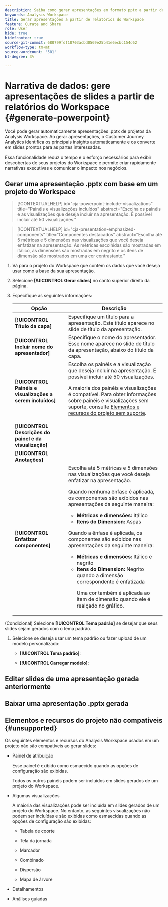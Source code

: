 ```yaml
---
description: Saiba como gerar apresentações em formato pptx a partir de relatórios do Workspace.
keywords: Analysis Workspace
title: Gerar apresentações a partir de relatórios do Workspace
feature: Curate and Share
role: User
hide: true
hidefromtoc: true
source-git-commit: 680799fdf18703acbd0569e25b41e6ecbc154d62
workflow-type: tm+mt
source-wordcount: '501'
ht-degree: 3%

---
```


# Narrativa de dados: gere apresentações de slides a partir de relatórios do Workspace {#generate-powerpoint}

Você pode gerar automaticamente apresentações .pptx de projetos da Analysis Workspace. Ao gerar apresentações, o Customer Journey Analytics identifica os principais insights automaticamente e os converte em slides prontos para as partes interessadas.

Essa funcionalidade reduz o tempo e o esforço necessários para exibir descobertas de seus projetos do Workspace e permite criar rapidamente narrativas executivas e comunicar o impacto nos negócios.

## Gerar uma apresentação .pptx com base em um projeto do Workspace

<!-- markdownlint-disable MD034 -->

>[!CONTEXTUALHELP]
>id="cja-powerpoint-include-visualizations"
>title="Painéis e visualizações incluídos"
>abstract="Escolha os painéis e as visualizações que deseja incluir na apresentação. É possível incluir até 50 visualizações."

<!-- markdownlint-enable MD034 -->

<!-- markdownlint-disable MD034 -->

>[!CONTEXTUALHELP]
>id="cja-presentation-emphasized-components"
>title="Componentes destacados"
>abstract="Escolha até 5 métricas e 5 dimensões nas visualizações que você deseja enfatizar na apresentação. As métricas escolhidas são mostradas em itálico, as dimensões são mostradas em negrito e os itens de dimensão são mostrados em uma cor contrastante."

<!-- markdownlint-enable MD034 -->

1. Vá para o projeto do Workspace que contém os dados que você deseja usar como a base da sua apresentação.

1. Selecione **[!UICONTROL Gerar slides]** no canto superior direito da página.

1. Especifique as seguintes informações:

   | Opção | Descrição |
   |---------|----------|
   | **[!UICONTROL Título da capa]** | Especifique um título para a apresentação. Este título aparece no slide de título da apresentação. |
   | **[!UICONTROL Incluir nome do apresentador]** | Especifique o nome do apresentador. Esse nome aparece no slide de título da apresentação, abaixo do título da capa. |
   | **[!UICONTROL Painéis e visualizações a serem incluídos]** | Escolha os painéis e a visualização que deseja incluir na apresentação. É possível incluir até 50 visualizações.<p>A maioria dos painéis e visualizações é compatível. Para obter informações sobre painéis e visualizações sem suporte, consulte [Elementos e recursos do projeto sem suporte](#unsupported-project-elements-and-features).</p> |
   | **[!UICONTROL Descrições do painel e da visualização]** | |
   | **[!UICONTROL Anotações]** | |
   | **[!UICONTROL Enfatizar componentes]** | Escolha até 5 métricas e 5 dimensões nas visualizações que você deseja enfatizar na apresentação.<p>Quando nenhuma ênfase é aplicada, os componentes são exibidos nas apresentações da seguinte maneira:<ul><li>**Métricas e dimensões:** Itálico</li><li>**Itens do Dimension:** Aspas</li></ul></p><p>Quando a ênfase é aplicada, os componentes são exibidos nas apresentações da seguinte maneira:</p><ul><li>**Métricas e dimensões:** Itálico e negrito</li><li>**Itens do Dimension:** Negrito quando a dimensão correspondente é enfatizada<p>Uma cor também é aplicada ao item de dimensão quando ele é realçado no gráfico.</p></li></ul> |

(Condicional) Selecione **[!UICONTROL Tema padrão]** se desejar que seus slides sejam gerados com o tema padrão.

1. Selecione se deseja usar um tema padrão ou fazer upload de um modelo personalizado:

   * **[!UICONTROL Tema padrão]**:

   * **[!UICONTROL Carregar modelo]**:





## Editar slides de uma apresentação gerada anteriormente


## Baixar uma apresentação .pptx gerada

## Elementos e recursos do projeto não compatíveis {#unsupported}

Os seguintes elementos e recursos do Analysis Workspace usados em um projeto não são compatíveis ao gerar slides:

* Painel de atribuição

  Esse painel é exibido como esmaecido quando as opções de configuração são exibidas.

  Todos os outros painéis podem ser incluídos em slides gerados de um projeto do Workspace.

* Algumas visualizações

  A maioria das visualizações pode ser incluída em slides gerados de um projeto do Workspace. No entanto, as seguintes visualizações não podem ser incluídas e são exibidas como esmaecidas quando as opções de configuração são exibidas:

   * Tabela de coorte

   * Tela da jornada

   * Marcador

   * Combinado

   * Dispersão

   * Mapa de árvore

* Detalhamentos

* Análises guiadas


